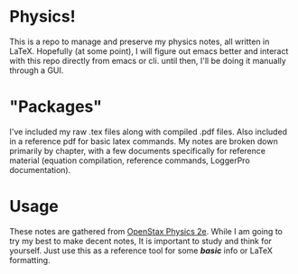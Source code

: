 # Physics!
This is a repo to manage and preserve my physics notes, all written in LaTeX.
Hopefully (at some point), I will figure out emacs better and interact with this repo directly from emacs or cli. until then, I'll be doing it manually through a GUI.

# "Packages"
I've included my raw .tex files along with compiled .pdf files. Also included in a reference pdf for basic latex commands. My notes are broken down primarily by chapter, with a few documents specifically for reference material (equation compilation, reference commands, LoggerPro documentation).


# Usage
These notes are gathered from [OpenStax Physics 2e](https://openstax.org/details/books/college-physics-2e). While I am going to try my best to make decent notes, It is important to study and think for yourself.
Just use this as a reference tool for some ***basic*** info or LaTeX formatting.

